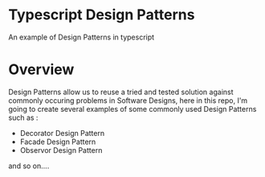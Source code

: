 # Typescript Design Patterns
An example of Design Patterns in typescript

# Overview
Design Patterns allow us to reuse a tried and tested solution against commonly occuring problems in Software Designs, here in this repo, I'm going to create several examples of some commonly used Design Patterns such as :

- Decorator Design Pattern
- Facade Design Pattern 
- Observor Design Pattern

and so on....
